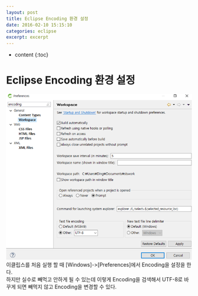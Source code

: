 ```yaml
---
layout: post
title: Eclipse Encoding 환경 설정 
date: 2016-02-10 15:15:10
categories: eclipse
excerpt: excerpt
---
```



* content
{:toc}

# Eclipse Encoding 환경 설정  
![encoding.PNG](https://raw.githubusercontent.com/renovatio10/renovatio10.github.io/master/_posts/encoding.PNG)  
이클립스를 처음 실행 할 때 [Windows]->[Preferences]에서 Encoding을 설정을 한다.  
하지만 실수로 빼먹고 안하게 될 수 있는데 이렇게 Encoding을 검색해서 UTF-8로 바꾸게 되면 빼먹지 않고 Encoding을 변경할 수 있다.
